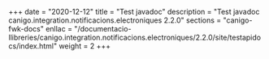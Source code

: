 +++
date        = "2020-12-12"
title       = "Test javadoc"
description = "Test javadoc canigo.integration.notificacions.electroniques 2.2.0"
sections    = "canigo-fwk-docs"
enllac		= "/documentacio-llibreries/canigo.integration.notificacions.electroniques/2.2.0/site/testapidocs/index.html"
weight		= 2
+++
